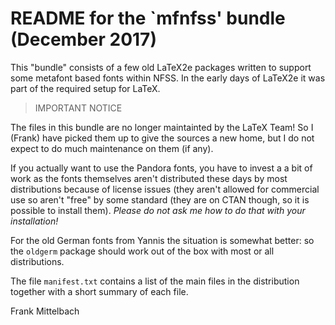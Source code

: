 
# README for the `mfnfss' bundle  (December 2017)

This "bundle" consists of a few old LaTeX2e packages written to
support some metafont based fonts within NFSS. In the early days of
LaTeX2e it was part of the required setup for LaTeX.

>
> IMPORTANT NOTICE 
>

The files in this bundle are no longer maintainted by the LaTeX Team!
So I (Frank) have picked them up to give the sources a new home, but I
do not expect to do much maintenance on them (if any).

If you actually want to use the Pandora fonts, you have to invest a a
bit of work as the fonts themselves aren't distributed these days by
most distributions because of license issues (they aren't allowed for
commercial use so aren't "free" by some standard (they are on CTAN
though, so it is possible to install them). *Please do not ask me how
to do that with your installation!*

For the old German fonts from Yannis the situation is somewhat better:
so the `oldgerm` package should work out of the box with most or
all distributions.

The file `manifest.txt` contains a list of the main files in the
distribution together with a short summary of each file.

Frank Mittelbach

